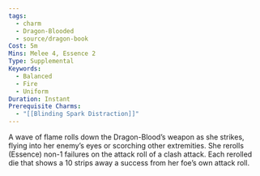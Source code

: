 ```yaml
---
tags:
  - charm
  - Dragon-Blooded
  - source/dragon-book
Cost: 5m
Mins: Melee 4, Essence 2
Type: Supplemental
Keywords:
  - Balanced
  - Fire
  - Uniform
Duration: Instant
Prerequisite Charms:
  - "[[Blinding Spark Distraction]]"
---
```

A wave of flame rolls down the Dragon-Blood’s weapon as she strikes, flying into her enemy’s eyes or scorching other extremities. She rerolls (Essence) non-1 failures on the attack roll of a clash attack. Each rerolled die that shows a 10 strips away a success from her foe’s own attack roll.